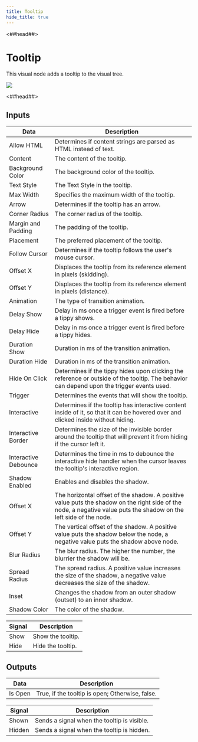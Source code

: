 ```yaml
---
title: Tooltip
hide_title: true
---
```


<##head##>

# Tooltip

This visual node adds a tooltip to the visual tree.

<div className="ndl-image-with-background l">

![](library/modules/simple-tooltips/tooltip.png)

</div>

<##head##>

## Inputs

<div className="ndl-table-35-65">

| Data                                                             | Description                                                                                                                                                          |
| ---------------------------------------------------------------- | -------------------------------------------------------------------------------------------------------------------------------------------------------------------- |
| <span className="ndl-data">Allow HTML</span>                     | Determines if content strings are parsed as HTML instead of text.                                                                                                    |
| <span className="ndl-data">Content</span>                        | The content of the tooltip.                                                                                                                                          |
| <span className="ndl-data">Background Color</span>               | The background color of the tooltip.                                                                                                                                 |
| <span className="ndl-data">Text Style</span>                     | The Text Style in the tooltip.                                                                                                                                       |
| <span className="ndl-data">Max Width</span>                      | Specifies the maximum width of the tooltip.                                                                                                                          |
| <span className="ndl-data">Arrow</span>                          | Determines if the tooltip has an arrow.                                                                                                                              |
| <span className="ndl-data">Corner Radius</span>                  | The corner radius of the tooltip.                                                                                                                                    |
| <span className="ndl-data">Margin and Padding</span>             | The padding of the tooltip.                                                                                                                                          |
| <span className="ndl-data">Placement</span>                      | The preferred placement of the tooltip.                                                                                                                              |
| <span className="ndl-data">Follow Cursor</span>                  | Determines if the tooltip follows the user's mouse cursor.                                                                                                           |
| <span className="ndl-data">Offset X</span>                       | Displaces the tooltip from its reference element in pixels (skidding).                                                                                               |
| <span className="ndl-data">Offset Y</span>                       | Displaces the tooltip from its reference element in pixels (distance).                                                                                               |
| <span className="ndl-data">Animation</span>                      | The type of transition animation.                                                                                                                                    |
| <span className="ndl-data">Delay Show</span>                     | Delay in ms once a trigger event is fired before a tippy shows.                                                                                                      |
| <span className="ndl-data">Delay Hide</span>                     | Delay in ms once a trigger event is fired before a tippy hides.                                                                                                      |
| <span className="ndl-data">Duration Show</span>                  | Duration in ms of the transition animation.                                                                                                                          |
| <span className="ndl-data">Duration Hide</span>                  | Duration in ms of the transition animation.                                                                                                                          |
| <span className="ndl-data">Hide On Click</span>                  | Determines if the tippy hides upon clicking the reference or outside of the tooltip. The behavior can depend upon the trigger events used.                           |
| <span className="ndl-data">Trigger</span>                        | Determines the events that will show the tooltip.                                                                                                                    |
| <span className="ndl-data">Interactive</span>                    | Determines if the tooltip has interactive content inside of it, so that it can be hovered over and clicked inside without hiding.                                    |
| <span className="ndl-data">Interactive Border</span>             | Determines the size of the invisible border around the tooltip that will prevent it from hiding if the cursor left it.                                               |
| <span className="ndl-data">Interactive Debounce</span>           | Determines the time in ms to debounce the interactive hide handler when the cursor leaves the tooltip's interactive region.                                          |
| <span className="ndl-data">Shadow Enabled</span>                 | Enables and disables the shadow.                                                                                                                                     |
| <span className="ndl-data">Offset X</span>                       | The horizontal offset of the shadow. A positive value puts the shadow on the right side of the node, a negative value puts the shadow on the left side of the node.  |
| <span className="ndl-data">Offset Y</span>                       | The vertical offset of the shadow. A positive value puts the shadow below the node, a negative value puts the shadow above node.                                     |
| <span className="ndl-data">Blur Radius</span>                    | The blur radius. The higher the number, the blurrier the shadow will be.                                                                                             |
| <span className="ndl-data">Spread Radius</span>                  | The spread radius. A positive value increases the size of the shadow, a negative value decreases the size of the shadow.                                             |
| <span className="ndl-data">Inset</span>                          | Changes the shadow from an outer shadow (outset) to an inner shadow.                                                                                                 |
| <span className="ndl-data">Shadow Color</span>                   | The color of the shadow.                                                                                                                                             |

| Signal                                                           | Description                                                                                                                                                          |
| ---------------------------------------------------------------- | -------------------------------------------------------------------------------------------------------------------------------------------------------------------- |
| <span className="ndl-signal">Show</span>                         | Show the tooltip.                                                                                                                                                    |
| <span className="ndl-signal">Hide</span>                         | Hide the tooltip.                                                                                                                                                    |

</div>

## Outputs

<div className="ndl-table-35-65">

| Data                                                             | Description                                                                                                                                                          |
| ---------------------------------------------------------------- | -------------------------------------------------------------------------------------------------------------------------------------------------------------------- |
| <span className="ndl-data">Is Open</span>                        | True, if the tooltip is open; Otherwise, false.                                                                                                                      |

| Signal                                                           | Description                                                                                                                                                          |
| ---------------------------------------------------------------- | -------------------------------------------------------------------------------------------------------------------------------------------------------------------- |
| <span className="ndl-signal">Shown</span>                        | Sends a signal when the tooltip is visible.                                                                                                                          |
| <span className="ndl-signal">Hidden</span>                       | Sends a signal when the tooltip is hidden.                                                                                                                           |

</div>
